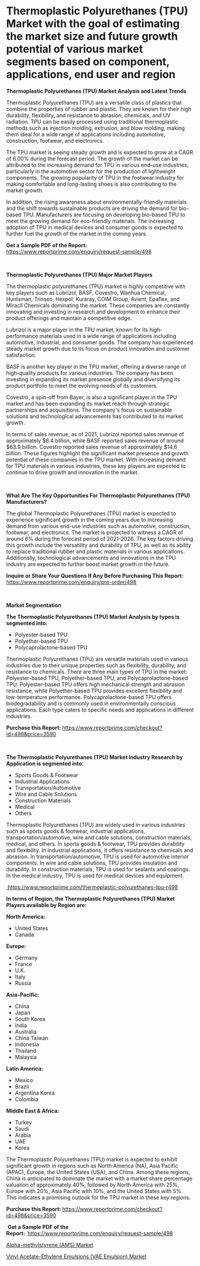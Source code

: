 <p><h1>Thermoplastic Polyurethanes (TPU) Market with the goal of estimating the market size and future growth potential of various market segments based on component, applications, end user and region</h1></p><p><strong>Thermoplastic Polyurethanes (TPU) Market Analysis and Latest Trends</strong></p>
<p><p>Thermoplastic Polyurethanes (TPU) are a versatile class of plastics that combine the properties of rubber and plastic. They are known for their high durability, flexibility, and resistance to abrasion, chemicals, and UV radiation. TPU can be easily processed using traditional thermoplastic methods such as injection molding, extrusion, and blow molding, making them ideal for a wide range of applications including automotive, construction, footwear, and electronics.</p><p>The TPU market is seeing steady growth and is expected to grow at a CAGR of 6.00% during the forecast period. The growth of the market can be attributed to the increasing demand for TPU in various end-use industries, particularly in the automotive sector for the production of lightweight components. The growing popularity of TPU in the footwear industry for making comfortable and long-lasting shoes is also contributing to the market growth.</p><p>In addition, the rising awareness about environmentally-friendly materials and the shift towards sustainable products are driving the demand for bio-based TPU. Manufacturers are focusing on developing bio-based TPU to meet the growing demand for eco-friendly materials. The increasing adoption of TPU in medical devices and consumer goods is expected to further fuel the growth of the market in the coming years.</p></p>
<p><strong>Get a Sample PDF of the Report:&nbsp;</strong> <a href="https://www.reportprime.com/enquiry/request-sample/498">https://www.reportprime.com/enquiry/request-sample/498</a></p>
<p>&nbsp;</p>
<p><strong>Thermoplastic Polyurethanes (TPU) Major Market Players</strong></p>
<p><p>The thermoplastic polyurethanes (TPU) market is highly competitive with key players such as Lubrizol, BASF, Covestro, Wanhua Chemical, Huntsman, Trinseo, Hexpol, Kuraray, COIM Group, Avient, Epaflex, and Miracll Chemicals dominating the market. These companies are constantly innovating and investing in research and development to enhance their product offerings and maintain a competitive edge.</p><p>Lubrizol is a major player in the TPU market, known for its high-performance materials used in a wide range of applications including automotive, industrial, and consumer goods. The company has experienced steady market growth due to its focus on product innovation and customer satisfaction. </p><p>BASF is another key player in the TPU market, offering a diverse range of high-quality products for various industries. The company has been investing in expanding its market presence globally and diversifying its product portfolio to meet the evolving needs of its customers.</p><p>Covestro, a spin-off from Bayer, is also a significant player in the TPU market and has been expanding its market reach through strategic partnerships and acquisitions. The company's focus on sustainable solutions and technological advancements has contributed to its market growth.</p><p>In terms of sales revenue, as of 2021, Lubrizol reported sales revenue of approximately $6.4 billion, while BASF reported sales revenue of around $63.9 billion. Covestro reported sales revenue of approximately $14.6 billion. These figures highlight the significant market presence and growth potential of these companies in the TPU market. With increasing demand for TPU materials in various industries, these key players are expected to continue to drive growth and innovation in the market.</p></p>
<p>&nbsp;</p>
<p><strong>What Are The Key Opportunities For Thermoplastic Polyurethanes (TPU) Manufacturers?</strong></p>
<p><p>The global Thermoplastic Polyurethanes (TPU) market is expected to experience significant growth in the coming years due to increasing demand from various end-use industries such as automotive, construction, footwear, and electronics. The market is projected to witness a CAGR of around 6% during the forecast period of 2021-2026. The key factors driving this growth include the versatility and durability of TPU, as well as its ability to replace traditional rubber and plastic materials in various applications. Additionally, technological advancements and innovations in the TPU industry are expected to further boost market growth in the future.</p></p>
<p><strong>Inquire or Share Your Questions If Any Before Purchasing This Report:</strong> <a href="https://www.reportprime.com/enquiry/pre-order/498">https://www.reportprime.com/enquiry/pre-order/498</a></p>
<p>&nbsp;</p>
<p><strong>Market Segmentation</strong></p>
<p><strong>The Thermoplastic Polyurethanes (TPU) Market Analysis by types is segmented into:</strong></p>
<p><ul><li>Polyester-based TPU</li><li>Polyether-based TPU</li><li>Polycaprolactone-based TPU</li></ul></p>
<p><p>Thermoplastic Polyurethanes (TPU) are versatile materials used in various industries due to their unique properties such as flexibility, durability, and resistance to chemicals. There are three main types of TPU in the market: Polyester-based TPU, Polyether-based TPU, and Polycaprolactone-based TPU. Polyester-based TPU offers high mechanical strength and abrasion resistance, while Polyether-based TPU provides excellent flexibility and low-temperature performance. Polycaprolactone-based TPU offers biodegradability and is commonly used in environmentally conscious applications. Each type caters to specific needs and applications in different industries.</p></p>
<p><strong>Purchase this Report:&nbsp;</strong><a href="https://www.reportprime.com/checkout?id=498&price=3590">https://www.reportprime.com/checkout?id=498&price=3590</a></p>
<p>&nbsp;</p>
<p><strong>The Thermoplastic Polyurethanes (TPU) Market Industry Research by Application is segmented into:</strong></p>
<p><ul><li>Sports Goods & Footwear</li><li>Industrial Applications</li><li>Transportation/Automotive</li><li>Wire and Cable Solutions</li><li>Construction Materials</li><li>Medical</li><li>Others</li></ul></p>
<p><p>Thermoplastic Polyurethanes (TPU) are widely used in various industries such as sports goods & footwear, industrial applications, transportation/automotive, wire and cable solutions, construction materials, medical, and others. In sports goods & footwear, TPU provides durability and flexibility. In industrial applications, it offers resistance to chemicals and abrasion. In transportation/automotive, TPU is used for automotive interior components. In wire and cable solutions, TPU provides insulation and durability. In construction materials, TPU is used for sealants and coatings. In the medical industry, TPU is used for medical devices and equipment.</p></p>
<p><a href="https://www.reportprime.com/thermoplastic-polyurethanes-tpu-r498">&nbsp;https://www.reportprime.com/thermoplastic-polyurethanes-tpu-r498</a></p>
<p><strong>In terms of Region, the Thermoplastic Polyurethanes (TPU) Market Players available by Region are:</strong></p>
<p>
    <p> <strong> North America: </strong>
        <ul>
            <li>United States</li>
            <li>Canada</li>
        </ul>
        </p> 
    <p> <strong> Europe: </strong>
        <ul>
            <li>Germany</li>
            <li>France</li>
            <li>U.K.</li>
            <li>Italy</li>
            <li>Russia</li>
        </ul>
        </p> 
    <p> <strong> Asia-Pacific: </strong>
        <ul>
            <li>China</li>
            <li>Japan</li>
            <li>South Korea</li>
            <li>India</li>
            <li>Australia</li>
            <li>China Taiwan</li>
            <li>Indonesia</li>
            <li>Thailand</li>
            <li>Malaysia</li>
        </ul>
        </p> 
    <p> <strong> Latin America: </strong>
        <ul>
            <li>Mexico</li>
            <li>Brazil</li>
            <li>Argentina Korea</li>
            <li>Colombia</li>
        </ul>
        </p> 
    <p> <strong> Middle East & Africa: </strong>
        <ul>
            <li>Turkey</li>
            <li>Saudi</li>
            <li>Arabia</li>
            <li>UAE</li>
            <li>Korea</li>
        </ul>
    </p>
    </p>
<p><p>The Thermoplastic Polyurethanes (TPU) market is expected to exhibit significant growth in regions such as North America (NA), Asia Pacific (APAC), Europe, the United States (USA), and China. Among these regions, China is anticipated to dominate the market with a market share percentage valuation of approximately 40%, followed by North America with 25%, Europe with 20%, Asia Pacific with 10%, and the United States with 5%. This indicates a promising outlook for the TPU market in these key regions.</p></p>
<p><strong>Purchase this Report: </strong><a href="https://www.reportprime.com/checkout?id=498&price=3590">https://www.reportprime.com/checkout?id=498&price=3590</a></p>
<p>&nbsp;<strong>Get a Sample PDF of the Report:&nbsp;&nbsp;</strong><a href="https://www.reportprime.com/enquiry/request-sample/498">https://www.reportprime.com/enquiry/request-sample/498</a></p>
<p><strong></strong></p>
<p><p><a href="https://github.com/FredaSauer/Market-Research-Report-List-1/blob/main/alpha-methylstyrene-ams-market.md">Alpha-methylstyrene (AMS) Market</a></p><p><a href="https://github.com/arabintang013/Market-Research-Report-List-1/blob/main/vinyl-acetate-ethylene-emulsions-vae-emulsion-market.md">Vinyl Acetate-Ethylene Emulsions (VAE Emulsion) Market</a></p></p>